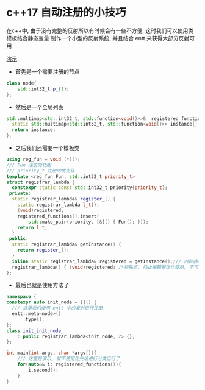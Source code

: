 # c++17 自动注册的小技巧

在c++中, 由于没有完整的反射所以有时候会有一些不方便, 这时我们可以使用类模板结合静态变量
制作一个小型的反射系统, 并且结合 entt 来获得大部分反射可用
 
[演示](https://godbolt.org/z/P1ns6bxfE)

- 首先是一个需要注册的节点
```cpp
class node{
    std::int32_t p_{1};
};
```  
- 然后是一个全局列表
```cpp
std::multimap<std::int32_t, std::function<void()>>&  registered_functions(){
  static std::multimap<std::int32_t, std::function<void()>> instance{};
  return instance;
};
```
- 之后我们还需要一个模板类
```cpp
using reg_fun = void (*)();
/// Fun 注册的功能
/// priority_t 注册的优先级
template <reg_fun Fun, std::int32_t priority_t>
struct registrar_lambda {
  constexpr static const std::int32_t priority{priority_t};
 private:
  static registrar_lambda& register_() {
    static registrar_lambda l_t{};
    (void)registered;
    registered_functions().insert(
        std::make_pair(priority, [&]() { Fun(); }));
    return l_t;
  }
 public:
  static registrar_lambda& getInstance() {
    return register_();
  }
  inline static registrar_lambda& registered = getInstance();/// 内联静态变量, 普通静态变量没有尝试过, 不知道好不好用
  registrar_lambda() { (void)registered; /*特殊点, 防止编辑器优化使用, 不可消除*/ }
};

```
- 最后也就是使用方法了
```cpp
namespace {
constexpr auto init_node = []() {
  /// 这里我们使用 entt 中的反射进行注册
  entt::meta<node>()
      .type();
};
class init_init_node_
    : public registrar_lambda<init_node, 2> {};
};

int main(int argc, char *argv[]){
    /// 这里是演示, 就不使用优先级进行分类运行了
    for(auto&& i: registered_functions()){
        i.second();
    }
}
```
